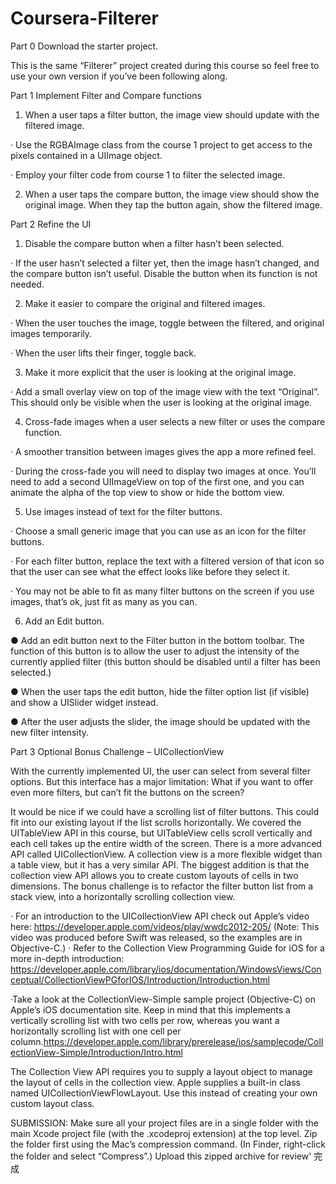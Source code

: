 # Coursera-Filterer

Part 0 Download the starter project.

This is the same “Filterer” project created during this course so feel free to use your own version if you’ve been following along.

Part 1 Implement Filter and Compare functions

1. When a user taps a filter button, the image view should update with the filtered image.

· Use the RGBAImage class from the course 1 project to get access to the pixels contained in a UIImage object.

· Employ your filter code from course 1 to filter the selected image.

2. When a user taps the compare button, the image view should show the original image. When they tap the button again, show the filtered image.

Part 2 Refine the UI

1. Disable the compare button when a filter hasn’t been selected.

· If the user hasn’t selected a filter yet, then the image hasn’t changed, and the compare button isn’t useful. Disable the button when its function is not needed.

2. Make it easier to compare the original and filtered images.

· When the user touches the image, toggle between the filtered, and original images temporarily.

· When the user lifts their finger, toggle back.

3. Make it more explicit that the user is looking at the original image.

· Add a small overlay view on top of the image view with the text “Original”. This should only be visible when the user is looking at the original image.

4. Cross-fade images when a user selects a new filter or uses the compare function.

· A smoother transition between images gives the app a more refined feel.

· During the cross-fade you will need to display two images at once. You’ll need to add a second UIImageView on top of the first one, and you can animate the alpha of the top view to show or hide the bottom view.

5. Use images instead of text for the filter buttons.

· Choose a small generic image that you can use as an icon for the filter buttons.

· For each filter button, replace the text with a filtered version of that icon so that the user can see what the effect looks like before they select it.

· You may not be able to fit as many filter buttons on the screen if you use images, that’s ok, just fit as many as you can.

6. Add an Edit button.

●	Add an edit button next to the Filter button in the bottom toolbar. The function of this button is to allow the user to adjust the intensity of the currently applied filter (this button should be disabled until a filter has been selected.)

●	When the user taps the edit button, hide the filter option list (if visible) and show a UISlider widget instead.

●	After the user adjusts the slider, the image should be updated with the new filter intensity.

Part 3 Optional Bonus Challenge – UICollectionView

With the currently implemented UI, the user can select from several filter options. But this interface has a major limitation: What if you want to offer even more filters, but can’t fit the buttons on the screen?

It would be nice if we could have a scrolling list of filter buttons. This could fit into our existing layout if the list scrolls horizontally. We covered the UITableView API in this course, but UITableView cells scroll vertically and each cell takes up the entire width of the screen. There is a more advanced API called UICollectionView. A collection view is a more flexible widget than a table view, but it has a very similar API. The biggest addition is that the collection view API allows you to create custom layouts of cells in two dimensions. The bonus challenge is to refactor the filter button list from a stack view, into a horizontally scrolling collection view.

· For an introduction to the UICollectionView API check out Apple’s video here: https://developer.apple.com/videos/play/wwdc2012-205/ (Note: This video was produced before Swift was released, so the examples are in Objective-C.) · Refer to the Collection View Programming Guide for iOS for a more in-depth introduction: https://developer.apple.com/library/ios/documentation/WindowsViews/Conceptual/CollectionViewPGforIOS/Introduction/Introduction.html

·Take a look at the CollectionView-Simple sample project (Objective-C) on Apple’s iOS documentation site. Keep in mind that this implements a vertically scrolling list with two cells per row, whereas you want a horizontally scrolling list with one cell per column.https://developer.apple.com/library/prerelease/ios/samplecode/CollectionView-Simple/Introduction/Intro.html

The Collection View API requires you to supply a layout object to manage the layout of cells in the collection view. Apple supplies a built-in class named UICollectionViewFlowLayout. Use this instead of creating your own custom layout class.

SUBMISSION: Make sure all your project files are in a single folder with the main Xcode project file (with the .xcodeproj extension) at the top level. Zip the folder first using the Mac’s compression command. (In Finder, right-click the folder and select “Compress”.) Upload this zipped archive for review'
 完成


